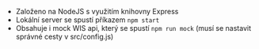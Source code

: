 - Založeno na NodeJS s využitím knihovny Express 
- Lokální server se spustí příkazem `npm start`
- Obsahuje i mock WIS api, který se spustí `npm run mock` (musí se nastavit správné cesty v src/config.js)
